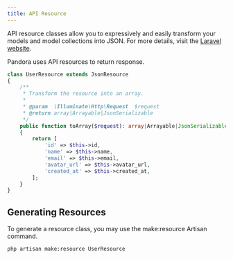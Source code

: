 ```yaml
---
title: API Resource
---
```


API resource classes allow you to expressively and easily transform your models and model collections into JSON. For more details, visit the [Laravel website](https://laravel.com/docs/9.x/eloquent-resources).

Pandora uses API resources to return response.

```php
class UserResource extends JsonResource
{
    /**
     * Transform the resource into an array.
     *
     * @param  \Illuminate\Http\Request  $request
     * @return array|Arrayable|JsonSerializable
     */
    public function toArray($request): array|Arrayable|JsonSerializable
    {
        return [
            'id' => $this->id,
            'name' => $this->name,
            'email' => $this->email,
            'avatar_url' => $this->avatar_url,
            'created_at' => $this->created_at,
        ];
    }
}
```

## Generating Resources

To generate a resource class, you may use the make:resource Artisan command.

```shell
php artisan make:resource UserResource
```
